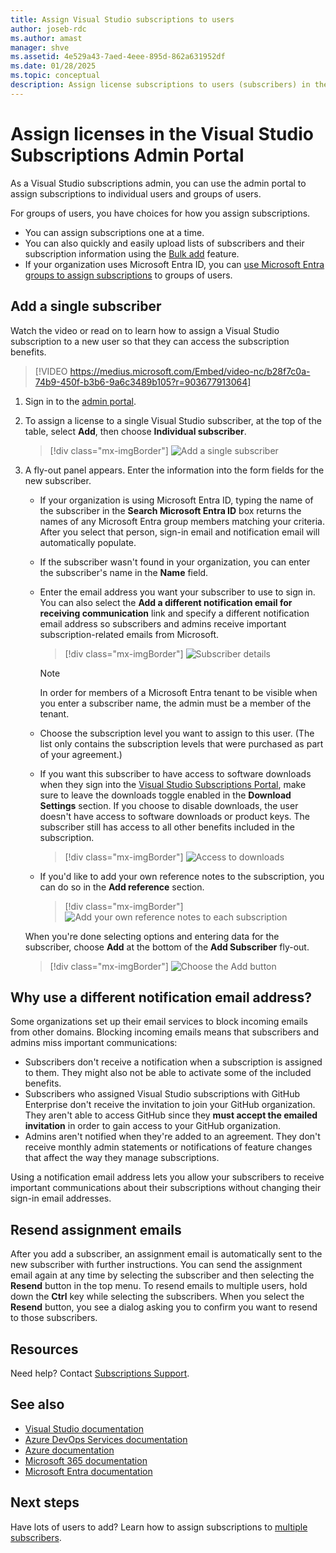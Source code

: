```yaml
---
title: Assign Visual Studio subscriptions to users
author: joseb-rdc
ms.author: amast
manager: shve
ms.assetid: 4e529a43-7aed-4eee-895d-862a631952df
ms.date: 01/28/2025
ms.topic: conceptual
description: Assign license subscriptions to users (subscribers) in the Subscriptions Admin Portal, set up email notifications, and send assignment messages.
---
```


# Assign licenses in the Visual Studio Subscriptions Admin Portal

As a Visual Studio subscriptions admin, you can use the admin portal to assign subscriptions to individual users and groups of users.

For groups of users, you have choices for how you assign subscriptions. 
+ You can assign subscriptions one at a time.
+ You can also quickly and easily upload lists of subscribers and their subscription information using the [Bulk add](assign-license-bulk.md) feature.
+ If your organization uses Microsoft Entra ID, you can [use Microsoft Entra groups to assign subscriptions](./assign-license-bulk.md#use-entra-id-groups-to-assign-subscriptions) to groups of users. 

## Add a single subscriber

Watch the video or read on to learn how to assign a Visual Studio subscription to a new user so that they can access the subscription benefits.
 

> [!VIDEO https://medius.microsoft.com/Embed/video-nc/b28f7c0a-74b9-450f-b3b6-9a6c3489b105?r=903677913064]

1. Sign in to the [admin portal](https://manage.visualstudio.com).
2. To assign a license to a single Visual Studio subscriber, at the top of the table, select **Add**, then choose **Individual subscriber**.
   > [!div class="mx-imgBorder"]
   > ![Add a single subscriber](_img/assign-license-add/add-subscriber-individual.png "Screenshot of the subscriber list in the manage portal. Individual subscriber in the add menu is highlighted.")
3. A fly-out panel appears. Enter the information into the form fields for the new subscriber. 
   + If your organization is using Microsoft Entra ID, typing the name of the subscriber in the **Search Microsoft Entra ID** box returns the names of any Microsoft Entra group members matching your criteria. After you select that person, sign-in email and notification email will automatically populate. 
   + If the subscriber wasn't found in your organization, you can enter the subscriber's name in the **Name** field. 
   + Enter the email address you want your subscriber to use to sign in. You can also select the **Add a different notification email for receiving communication** link and specify a different notification email address so subscribers and admins receive important subscription-related emails from Microsoft.
      > [!div class="mx-imgBorder"]
      > ![Subscriber details](_img/assign-license-add/subscriber-details.png "Screenshot of the Add subscriber dialog showing fields for subscriber details.")

      > [!NOTE]
      > In order for members of a Microsoft Entra tenant to be visible when you enter a subscriber name, the admin must be a member of the tenant. 
   + Choose the subscription level you want to assign to this user. (The list only contains the subscription levels that were purchased as part of your agreement.)  
   + If you want this subscriber to have access to software downloads when they sign into the [Visual Studio Subscriptions Portal](https://my.visualstudio.com?wt.mc_id=o~msft~docs), make sure to leave the downloads toggle enabled in the **Download Settings** section. If you choose to disable downloads, the user doesn't have access to software downloads or product keys. The subscriber still has access to all other benefits included in the subscription.
     > [!div class="mx-imgBorder"]
     > ![Access to downloads](media/access-to-downloads.png "Screenshot of the download settings option dialog. Allow is selected by default.")

   + If you'd like to add your own reference notes to the subscription, you can do so in the **Add reference** section.
      > [!div class="mx-imgBorder"]
      > ![Add your own reference notes to each subscription](media/add-subscriber-reference-notes.png "Screenshot of the reference field used for making notes about the assignment.")

    When you're done selecting options and entering data for the subscriber, choose **Add** at the bottom of the **Add Subscriber** fly-out.
      > [!div class="mx-imgBorder"]
      > ![Choose the Add button](media/add-button.png "Screenshot of the bottom of the Add subscriber dialog showing the Add button.")

## Why use a different notification email address?

Some organizations set up their email services to block incoming emails from other domains. Blocking incoming emails means that subscribers and admins miss important communications:
  + Subscribers don't receive a notification when a subscription is assigned to them. They might also not be able to activate some of the included benefits. 
  + Subscribers who assigned Visual Studio subscriptions with GitHub Enterprise don't receive the invitation to join your GitHub organization. They aren't able to access GitHub since they **must accept the emailed invitation** in order to gain access to your GitHub organization. 
  + Admins aren't notified when they're added to an agreement. They don't receive monthly admin statements or notifications of feature changes that affect the way they manage subscriptions.

Using a notification email address lets you allow your subscribers to receive important communications about their subscriptions without changing their sign-in email addresses. 

## Resend assignment emails

After you add a subscriber, an assignment email is automatically sent to the new subscriber with further instructions. You can send the assignment email again at any time by selecting the subscriber and then selecting the **Resend** button in the top menu. To resend emails to multiple users, hold down the **Ctrl** key while selecting the subscribers. When you select the **Resend** button, you see a dialog asking you to confirm you want to resend to those subscribers. 

## Resources

Need help? Contact [Subscriptions Support](https://aka.ms/vsadminhelp).

## See also

+ [Visual Studio documentation](/visualstudio/)
+ [Azure DevOps Services documentation](/azure/devops/)
+ [Azure documentation](/azure/)
+ [Microsoft 365 documentation](/microsoft-365/)
+ [Microsoft Entra documentation](https://learn.microsoft.com/entra/)

## Next steps

Have lots of users to add? Learn how to assign subscriptions to [multiple subscribers](assign-license-bulk.md).
